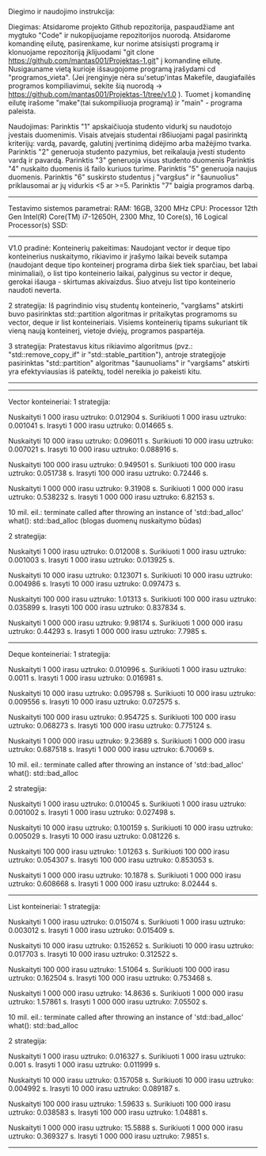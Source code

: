 Diegimo ir naudojimo instrukcija:

Diegimas:
Atsidarome projekto Github repozitorija, paspaudžiame ant mygtuko "Code" ir nukopijuojame repozitorijos nuorodą. Atsidarome komandinę eilutę, pasirenkame, kur norime atsisiųsti programą ir klonuojame repozitoriją įklijuodami "git clone https://github.com/mantas001/Projektas-1.git" į komandinę eilutę. Nusigauname vietą kurioje išsaugojome programą įrašydami cd "programos_vieta". (Jei įrenginyje nėra su'setup'intas Makefile, daugiafailės programos kompiliavimui, sekite šią nuorodą -> https://github.com/mantas001/Projektas-1/tree/v1.0 ). Tuomet į komandinę eilutę irašome "make"(tai sukompiliuoja programą) ir "main" - programa paleista.


Naudojimas:
Parinktis "1" apskaičiuoja studento vidurkį su naudotojo įvestais duomenimis. Visais atvejais studentai r86iuojami pagal pasirinktą kriterijų: vardą, pavardę, galutinį įvertinimą didėjimo arba mažėjimo tvarka.
Parinktis "2" generuoja studento pazymius, bet reikalauja įvesti studento vardą ir pavardą.
Parinktis "3" generuoja visus studento duomenis
Parinktis "4" nuskaito duomenis iš failo kuriuos turime.
Parinktis "5" generuoja naujus duomenis.
Parinktis "6" suskirsto studentus į "vargšus" ir "šaunuolius" priklausomai ar jų vidurkis <5 ar >=5. 
Parinktis "7" baigia programos darbą.


****************************************************************
Testavimo sistemos parametrai:
RAM: 16GB, 3200 MHz
CPU: Processor	12th Gen Intel(R) Core(TM) i7-12650H, 2300 Mhz, 10 Core(s), 16 Logical Processor(s)
SSD: 
****************************************************************
V1.0 pradinė:
Konteinerių pakeitimas:
Naudojant vector ir deque tipo konteinerius nuskaitymo, rikiavimo ir įrašymo laikai beveik sutampa (naudojant deque tipo konteinerį programa dirba šiek tiek sparčiau, bet labai minimaliai), o list tipo konteinerio laikai, palyginus su vector ir deque, gerokai išauga - skirtumas akivaizdus. Šiuo atveju list tipo konteinerio naudoti neverta.


2 strategija:
Iš pagrindinio visų studentų konteinerio, "vargšams" atskirti buvo pasirinktas std::partition algoritmas ir pritaikytas programoms su vector, deque ir list konteineriais. Visiems konteinerių tipams sukuriant tik vieną naują konteinerį, vietoje dviejų, programos paspartėja.


3 strategija:
Pratestavus kitus rikiavimo algoritmus (pvz.: "std::remove_copy_if" ir "std::stable_partition"), antroje strategijoje pasirinktas "std::partition" algoritmas "šaunuoliams" ir "vargšams" atskirti  yra efektyviausias iš pateiktų, todėl nereikia jo pakeisti kitu.  


****************************************************************
****************************************************************
Vector konteineriai: 1 strategija:

Nuskaityti 1 000 irasu uztruko: 0.012904 s. 
Surikiuoti 1 000 irasu uztruko: 0.001041 s. 
Irasyti    1 000 irasu uztruko: 0.014665 s.

Nuskaityti 10 000 irasu uztruko: 0.096011 s. 
Surikiuoti 10 000 irasu uztruko: 0.007021 s. 
Irasyti    10 000 irasu uztruko: 0.088916 s.

Nuskaityti 100 000 irasu uztruko: 0.949501 s. 
Surikiuoti 100 000 irasu uztruko: 0.051738 s. 
Irasyti    100 000 irasu uztruko: 0.72446 s.

Nuskaityti 1 000 000 irasu uztruko: 9.31908 s. 
Surikiuoti 1 000 000 irasu uztruko: 0.538232 s.
Irasyti    1 000 000 irasu uztruko: 6.82153 s.

10 mil. eil.:
terminate called after throwing an instance of 'std::bad_alloc' 
what(): std::bad_alloc
(blogas duomenų nuskaitymo būdas)


2 strategija:

Nuskaityti 1 000 irasu uztruko: 0.012008 s.
Surikiuoti 1 000 irasu uztruko: 0.001003 s.
Irasyti    1 000 irasu uztruko: 0.013925 s.

Nuskaityti 10 000 irasu uztruko: 0.123071 s.
Surikiuoti 10 000 irasu uztruko: 0.004986 s.
Irasyti    10 000 irasu uztruko: 0.097473 s.

Nuskaityti 100 000 irasu uztruko: 1.01313 s.
Surikiuoti 100 000 irasu uztruko: 0.035899 s.
Irasyti    100 000 irasu uztruko: 0.837834 s.

Nuskaityti 1 000 000 irasu uztruko: 9.98174 s.
Surikiuoti 1 000 000 irasu uztruko: 0.44293 s.
Irasyti    1 000 000 irasu uztruko: 7.7985 s.
****************************************************************
Deque konteineriai: 1 strategija:

Nuskaityti 1 000 irasu uztruko: 0.010996 s.
Surikiuoti 1 000 irasu uztruko: 0.0011 s. 
Irasyti    1 000 irasu uztruko: 0.016981 s.

Nuskaityti 10 000 irasu uztruko: 0.095798 s.
Surikiuoti 10 000 irasu uztruko: 0.009556 s.
Irasyti    10 000 irasu uztruko: 0.072575 s.

Nuskaityti 100 000 irasu uztruko: 0.954725 s.
Surikiuoti 100 000 irasu uztruko: 0.068273 s.
Irasyti    100 000 irasu uztruko: 0.775124 s.

Nuskaityti 1 000 000 irasu uztruko: 9.23689 s.
Surikiuoti 1 000 000 irasu uztruko: 0.687518 s.
Irasyti    1 000 000 irasu uztruko: 6.70069 s.

10 mil. eil.:
terminate called after throwing an instance of 'std::bad_alloc' 
what(): std::bad_alloc


2 strategija:

Nuskaityti 1 000 irasu uztruko: 0.010045 s.
Surikiuoti 1 000 irasu uztruko: 0.001002 s.
Irasyti    1 000 irasu uztruko: 0.027498 s.

Nuskaityti 10 000 irasu uztruko: 0.100159 s.
Surikiuoti 10 000 irasu uztruko: 0.005029 s.
Irasyti    10 000 irasu uztruko: 0.081226 s.

Nuskaityti 100 000 irasu uztruko: 1.01263 s.
Surikiuoti 100 000 irasu uztruko: 0.054307 s.
Irasyti    100 000 irasu uztruko: 0.853053 s.

Nuskaityti 1 000 000 irasu uztruko: 10.1878 s.
Surikiuoti 1 000 000 irasu uztruko: 0.608668 s.
Irasyti    1 000 000 irasu uztruko: 8.02444 s.
****************************************************************
List konteineriai: 1 strategija:

Nuskaityti 1 000 irasu uztruko: 0.015074 s.
Surikiuoti 1 000 irasu uztruko: 0.003012 s.
Irasyti    1 000 irasu uztruko: 0.015409 s.

Nuskaityti 10 000 irasu uztruko: 0.152652 s.
Surikiuoti 10 000 irasu uztruko: 0.017703 s.
Irasyti    10 000 irasu uztruko: 0.312522 s.

Nuskaityti 100 000 irasu uztruko: 1.51064 s.
Surikiuoti 100 000 irasu uztruko: 0.162504 s.
Irasyti    100 000 irasu uztruko: 0.753468 s.

Nuskaityti 1 000 000 irasu uztruko: 14.8636 s.
Surikiuoti 1 000 000 irasu uztruko: 1.57861 s.
Irasyti    1 000 000 irasu uztruko: 7.05502 s.

10 mil. eil.:
terminate called after throwing an instance of 'std::bad_alloc' 
what(): std::bad_alloc


2 strategija:

Nuskaityti 1 000 irasu uztruko: 0.016327 s.
Surikiuoti 1 000 irasu uztruko: 0.001 s.
Irasyti    1 000 irasu uztruko: 0.011999 s.

Nuskaityti 10 000 irasu uztruko: 0.157058 s.
Surikiuoti 10 000 irasu uztruko: 0.004992 s.
Irasyti    10 000 irasu uztruko: 0.089187 s.

Nuskaityti 100 000 irasu uztruko: 1.59633 s.
Surikiuoti 100 000 irasu uztruko: 0.038583 s.
Irasyti    100 000 irasu uztruko: 1.04881 s.

Nuskaityti 1 000 000 irasu uztruko: 15.5888 s.
Surikiuoti 1 000 000 irasu uztruko: 0.369327 s.
Irasyti    1 000 000 irasu uztruko: 7.9851 s.
****************************************************************